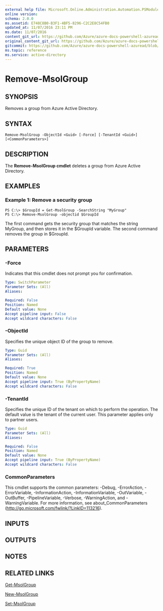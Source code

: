 ```yaml
---
external help file: Microsoft.Online.Administration.Automation.PSModule.dll-Help.xml
online version:
schema: 2.0.0
ms.assetid: E748C8B0-B3F1-4BF5-8296-C2C2E8C54FB0
updated_at: 11/07/2016 23:11 PM
ms.date: 11/07/2016
content_git_url: https://github.com/Azure/azure-docs-powershell-azuread/blob/VinceSmith-patch-2/Azure%20AD%20Cmdlets/MSOnline/v1/Remove-MsolGroup.md
original_content_git_url: https://github.com/Azure/azure-docs-powershell-azuread/blob/VinceSmith-patch-2/Azure%20AD%20Cmdlets/MSOnline/v1/Remove-MsolGroup.md
gitcommit: https://github.com/Azure/azure-docs-powershell-azuread/blob/6b2ae75363a4a068e37ba677387ea47a1caaeea3
ms.topic: reference
ms.service: active-directory
---
```


# Remove-MsolGroup

## SYNOPSIS
Removes a group from Azure Active Directory.

## SYNTAX

```
Remove-MsolGroup -ObjectId <Guid> [-Force] [-TenantId <Guid>] [<CommonParameters>]
```

## DESCRIPTION
The **Remove-MsolGroup cmdlet** deletes a group from Azure Active Directory.

## EXAMPLES

### Example 1: Remove a security group
```
PS C:\> $GroupId = Get-MsolGroup -SearchString "MyGroup"
PS C:\> Remove-MsolGroup -objectid $GroupId
```

The first command gets the security group that matches the string MyGroup, and then stores it in the $GroupId variable.
The second command removes the group in $GroupId.

## PARAMETERS

### -Force
Indicates that this cmdlet does not prompt you for confirmation.

```yaml
Type: SwitchParameter
Parameter Sets: (All)
Aliases:

Required: False
Position: Named
Default value: None
Accept pipeline input: False
Accept wildcard characters: False
```

### -ObjectId
Specifies the unique object ID of the group to remove.

```yaml
Type: Guid
Parameter Sets: (All)
Aliases:

Required: True
Position: Named
Default value: None
Accept pipeline input: True (ByPropertyName)
Accept wildcard characters: False
```

### -TenantId
Specifies the unique ID of the tenant on which to perform the operation.
The default value is the tenant of the current user.
This parameter applies only to partner users.

```yaml
Type: Guid
Parameter Sets: (All)
Aliases:

Required: False
Position: Named
Default value: None
Accept pipeline input: True (ByPropertyName)
Accept wildcard characters: False
```

### CommonParameters
This cmdlet supports the common parameters: -Debug, -ErrorAction, -ErrorVariable, -InformationAction, -InformationVariable, -OutVariable, -OutBuffer, -PipelineVariable, -Verbose, -WarningAction, and -WarningVariable. For more information, see about_CommonParameters (http://go.microsoft.com/fwlink/?LinkID=113216).

## INPUTS

## OUTPUTS

## NOTES

## RELATED LINKS
[Get-MsolGroup](./Get-MsolGroup.md)

[New-MsolGroup](./New-MsolGroup.md)

[Set-MsolGroup](./Set-MsolGroup.md)
